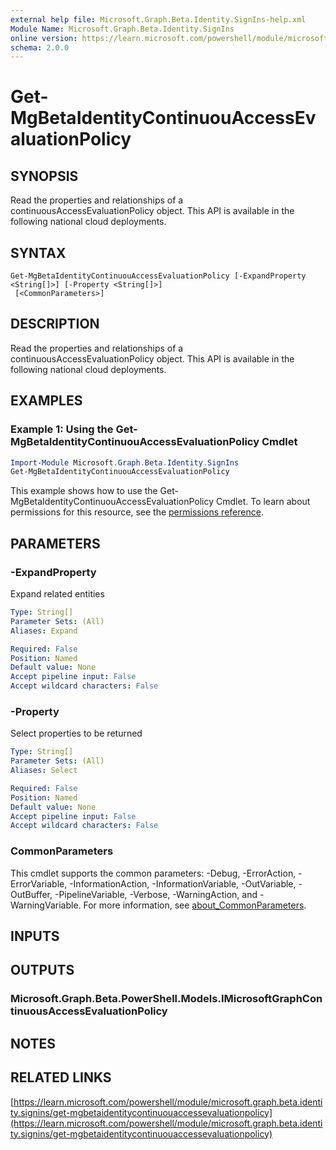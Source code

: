 ```yaml
---
external help file: Microsoft.Graph.Beta.Identity.SignIns-help.xml
Module Name: Microsoft.Graph.Beta.Identity.SignIns
online version: https://learn.microsoft.com/powershell/module/microsoft.graph.beta.identity.signins/get-mgbetaidentitycontinuouaccessevaluationpolicy
schema: 2.0.0
---
```


# Get-MgBetaIdentityContinuouAccessEvaluationPolicy

## SYNOPSIS
Read the properties and relationships of a continuousAccessEvaluationPolicy object.
This API is available in the following national cloud deployments.

## SYNTAX

```
Get-MgBetaIdentityContinuouAccessEvaluationPolicy [-ExpandProperty <String[]>] [-Property <String[]>]
 [<CommonParameters>]
```

## DESCRIPTION
Read the properties and relationships of a continuousAccessEvaluationPolicy object.
This API is available in the following national cloud deployments.

## EXAMPLES
### Example 1: Using the Get-MgBetaIdentityContinuouAccessEvaluationPolicy Cmdlet
```powershell
Import-Module Microsoft.Graph.Beta.Identity.SignIns
Get-MgBetaIdentityContinuouAccessEvaluationPolicy
```
This example shows how to use the Get-MgBetaIdentityContinuouAccessEvaluationPolicy Cmdlet.
To learn about permissions for this resource, see the [permissions reference](/graph/permissions-reference).

## PARAMETERS

### -ExpandProperty
Expand related entities

```yaml
Type: String[]
Parameter Sets: (All)
Aliases: Expand

Required: False
Position: Named
Default value: None
Accept pipeline input: False
Accept wildcard characters: False
```

### -Property
Select properties to be returned

```yaml
Type: String[]
Parameter Sets: (All)
Aliases: Select

Required: False
Position: Named
Default value: None
Accept pipeline input: False
Accept wildcard characters: False
```

### CommonParameters
This cmdlet supports the common parameters: -Debug, -ErrorAction, -ErrorVariable, -InformationAction, -InformationVariable, -OutVariable, -OutBuffer, -PipelineVariable, -Verbose, -WarningAction, and -WarningVariable. For more information, see [about_CommonParameters](http://go.microsoft.com/fwlink/?LinkID=113216).

## INPUTS

## OUTPUTS

### Microsoft.Graph.Beta.PowerShell.Models.IMicrosoftGraphContinuousAccessEvaluationPolicy
## NOTES

## RELATED LINKS

[https://learn.microsoft.com/powershell/module/microsoft.graph.beta.identity.signins/get-mgbetaidentitycontinuouaccessevaluationpolicy](https://learn.microsoft.com/powershell/module/microsoft.graph.beta.identity.signins/get-mgbetaidentitycontinuouaccessevaluationpolicy)

